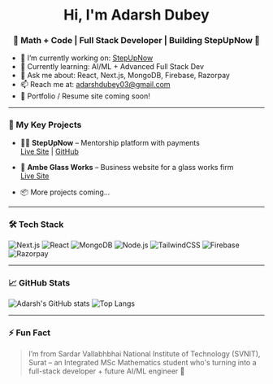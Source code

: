 <h1 align="center">Hi, I'm Adarsh Dubey</h1>
<h3 align="center">🧠 Math + Code | Full Stack Developer | Building StepUpNow 🚀</h3>

- 🔭 I’m currently working on: [StepUpNow](https://step-up-now.vercel.app/)
- 🌱 Currently learning: AI/ML + Advanced Full Stack Dev
- 💬 Ask me about: React, Next.js, MongoDB, Firebase, Razorpay
- 📫 Reach me at: adarshdubey03@gmail.com
- 📄 Portfolio / Resume site coming soon!

---

### 🚀 My Key Projects

- 🧑‍🏫 **StepUpNow** – Mentorship platform with payments  
  [Live Site](https://step-up-now.vercel.app/) | [GitHub](https://github.com/adarshdubey03/StepUpNow)

- 🏢 **Ambe Glass Works** – Business website for a glass works firm  
  [Live Site](https://www.ambeglassworks.in)

- 📦 More projects coming...

---

### 🛠️ Tech Stack

![Next.js](https://img.shields.io/badge/Next.js-black?logo=next.js)
![React](https://img.shields.io/badge/React-20232A?logo=react)
![MongoDB](https://img.shields.io/badge/MongoDB-green?logo=mongodb)
![Node.js](https://img.shields.io/badge/Node.js-339933?logo=nodedotjs)
![TailwindCSS](https://img.shields.io/badge/TailwindCSS-38B2AC?logo=tailwind-css)
![Firebase](https://img.shields.io/badge/Firebase-FFCA28?logo=firebase)
![Razorpay](https://img.shields.io/badge/Razorpay-02042B?logo=razorpay)

---

### 📈 GitHub Stats

![Adarsh's GitHub stats](https://github-readme-stats.vercel.app/api?username=adarshdubey03&show_icons=true&theme=radical)
![Top Langs](https://github-readme-stats.vercel.app/api/top-langs/?username=adarshdubey03&layout=compact&theme=radical)

---

### ⚡ Fun Fact

> I’m from Sardar Vallabhbhai National Institute of Technology (SVNIT), Surat – an Integrated MSc Mathematics student who's turning into a full-stack developer + future AI/ML engineer 🚀



